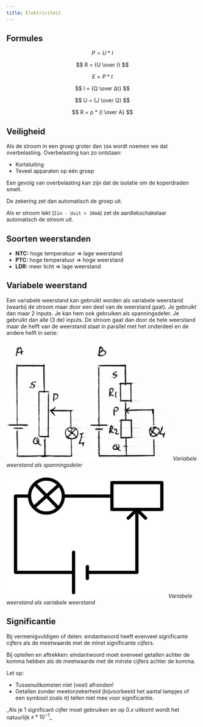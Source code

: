 ```yaml
---
title: Elektriciteit
---
```


## Formules

$$
P = U*I
$$

$$
R = {U \over I}
$$

$$
E = P*t
$$

$$
I = {Q \over Δt}
$$

$$
U = {J \over Q}
$$

$$
R = ρ * {l \over A}
$$

## Veiligheid

Als de stroom in een groep groter dan `16A` wordt noemen we dat overbelasting. Overbelasting kan zo ontstaan:

- Kortsluiting
- Teveel apparaten op één groep

Een gevolg van overbelasting kan zijn dat de isolatie om de koperdraden smelt.

De zekering zet dan automatisch de groep uit.

Als er stroom lekt (`Iin - Uuit > 30mA`) zet de aardlekschakelaar automatisch de stroom uit.

## Soorten weerstanden

- **NTC:** hoge temperatuur => lage weerstand
- **PTC:** hoge temperatuur => hoge weerstand
- **LDR:** meer licht => lage weerstand

## Variabele weerstand

Een variabele weerstand kan gebruikt worden als variabele weerstand (waarbij de stroom maar door een deel van de weerstand gaat). Je gebruikt dan maar 2 inputs. Je kan hem ook gebruiken als spanningsdeler. Je gebruikt dan alle (3 de) inputs. De stroom gaat dan door de hele weerstand maar de helft van de weerstand staat in parallel met het onderdeel en de andere helft in serie:

![](variabele-weerstand-spanningsdeler.png)
_Variabele weerstand als spanningsdeler_

![](variabele-weerstand.png)
_Variabele weerstand als variabele weerstand_

## Significantie

Bij vermenigvuldigen of delen: eindantwoord heeft evenveel significante cijfers als de meetwaarde met de minst significante cijfers.

Bij optellen en aftrekken: eindantwoord moet evenveel getallen achter de komma hebben als de meetwaarde met de minste cijfers achter de komma.

Let op:

- Tussenuitkomsten niet (veel) afronden!
- Getallen zonder meetonzekerheid (bijvoorbeeld het aantal lampjes of een symbool zoals π) tellen niet mee voor significantie.

_Als je 1 significant cijfer moet gebruiken en op $0.x$ uitkomt wordt het natuurlijk $x*10^{-1}$\_
